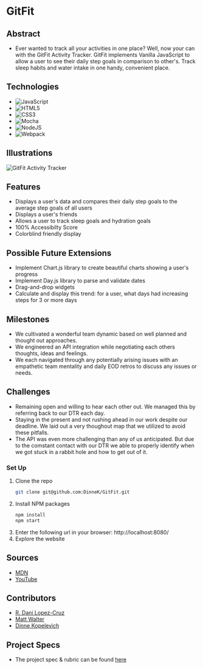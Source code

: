 # GitFit

## Abstract
  - Ever wanted to track all your activities in one place? Well, now your can with the GitFit Activity Tracker. GitFit implements Vanilla JavaScript to allow a user to see their daily step goals in comparison to other's. Track sleep habits and water intake in one handy, convenient place. 

## Technologies
- ![JavaScript](https://img.shields.io/badge/javascript-%23323330.svg?style=for-the-badge&logo=javascript&logoColor=%23F7DF1E)
- ![HTML5](https://img.shields.io/badge/html5-%23E34F26.svg?style=for-the-badge&logo=html5&logoColor=white)
- ![CSS3](https://img.shields.io/badge/css3-%231572B6.svg?style=for-the-badge&logo=css3&logoColor=white)
- ![Mocha](https://img.shields.io/badge/-mocha-%238D6748?style=for-the-badge&logo=mocha&logoColor=white)
- ![NodeJS](https://img.shields.io/badge/node.js-6DA55F?style=for-the-badge&logo=node.js&logoColor=white)
- ![Webpack](https://img.shields.io/badge/webpack-%238DD6F9.svg?style=for-the-badge&logo=webpack&logoColor=black)

## Illustrations
  ![GitFit Activity Tracker](https://user-images.githubusercontent.com/106847513/188336341-2d6c1d78-924d-4632-929a-0b65bd26b554.png)


## Features
- Displays a user's data and compares their daily step goals to the average step goals of all users
- Displays a user's friends
- Allows a user to track sleep goals and hydration goals
- 100% Accessibilty Score
- Colorblind friendly display

## Possible Future Extensions
- Implement Chart.js library to create beautiful charts showing a user's progress
- Implement Day.js library to parse and validate dates
- Drag-and-drop widgets
- Calculate and display this trend: for a user, what days had increasing steps for 3 or more days

## Milestones
- We cultivated a wonderful team dynamic based on well planned and thought out approaches. 
- We engineered an API integration while negotiating each others thoughts, ideas and feelings.
- We each navigated through any potentially arising issues with an empathetic team mentality and daily EOD retros to discuss any issues or needs.

## Challenges 
- Remaining open and willing to hear each other out. We managed this by referring back to our DTR each day.
- Staying in the present and not rushing ahead in our work despite our deadline. We laid out a very thoughout map that we utilized to avoid these pitfalls.
- The API was even more challenging than any of us anticipated. But due to the comstant contact with our DTR we able to properly identify when we got stuck in a rabbit hole and how to get out of it.

### Set Up
1. Clone the repo
   ```sh
   git clone git@github.com:DinneK/GitFit.git
   ```
2. Install NPM packages
   ```sh
   npm install
   npm start
   ``` 
3. Enter the following url in your browser: http://localhost:8080/
4. Explore the website

## Sources
  - [MDN](http://developer.mozilla.org/en-US/)
  - [YouTube](https://www.youtube.com/)

## Contributors
  - [R. Dani Lopez-Cruz](https://github.com/BertoCruz)
  - [Matt Walter](https://github.com/MattWalterTX)
  - [Dinne Kopelevich](https://github.com/DinneK)

## Project Specs
  - The project spec & rubric can be found [here](https://frontend.turing.edu/projects/Fitlit-part-one.html)